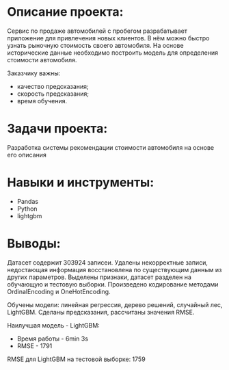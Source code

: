 # Описание проекта: #
Сервис по продаже автомобилей с пробегом  разрабатывает приложение для привлечения новых клиентов. В нём можно быстро узнать рыночную стоимость своего автомобиля. На основе исторические данные необходимо построить модель для определения стоимости автомобиля.

Заказчику важны:
* качество предсказания;
* скорость предсказания;
* время обучения.

# Задачи проекта: #
Разработка системы рекомендации стоимости автомобиля на основе его описания

# Навыки и инструменты: #
* Pandas
* Python
* lightgbm

# Выводы: #
Датасет содержит 303924 записеи. Удалены некорректные записи, недостающая информация восстановлена по существующим данным из других параметров. Выделены признаки, датасет разделен на обучающую и тестовую выборки. Произведено кодирование методами OrdinalEncoding и OneHotEncoding.

Обучены модели: линейная регрессия, дерево решений, случайный лес, LightGBM. Сделаны предсказания, рассчитаны значения RMSE.

Наилучшая модель - LightGBM:
* Время работы - 6min 3s
* RMSE - 1791

RMSE для LightGBM на тестовой выборке: 1759
